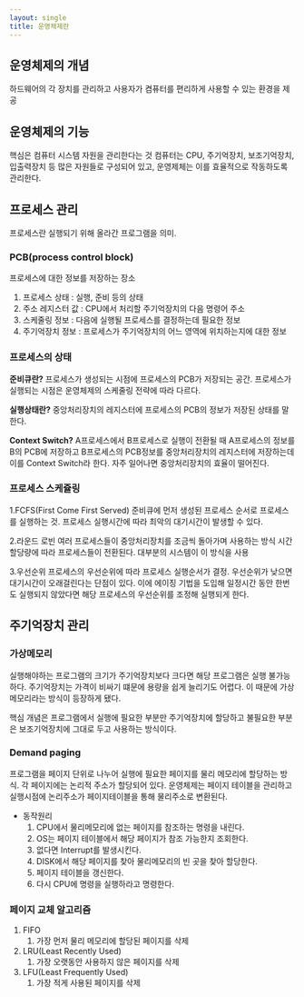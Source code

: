 ```yaml
---
layout: single
title: 운영체제란
---
```


## 운영체제의 개념

하드웨어의 각 장치를 관리하고 사용자가 켬퓨터를 편리하게 사용할 수 있는 환경을 제공

## 운영체제의 기능

핵심은 컴퓨터 시스템 자원을 관리한다는 것
컴퓨터는 CPU, 주기억장치, 보조기억장치, 입출력장치 등 많은 자원들로 구성되어 있고, 운영제체는 이를 효율적으로 작동하도록 관리한다.

## 프로세스 관리

프로세스란 실행되기 위해 올라간 프로그램을 의미.

### PCB(process control block)
프로세스에 대한 정보를 저장하는 장소

1. 프로세스 상태 : 실행, 준비 등의 상태
2. 주소 레지스터 값 : CPU에서 처리할 주기억장치의 다음 명령어 주소
3. 스케줄링 정보 : 다음에 실행될 프로세스를 결정하는데 필요한 정보
4. 주기억장치 정보 : 프로세스가 주기억장치의 어느 영역에 위치하는지에 대한 정보

### 프로세스의 상태

<b>준비큐란?</b>
프로세스가 생성되는 시점에 프로세스의 PCB가 저장되는 공간. 프로세스가 실행되는 시점은 운영체제의 스케줄링 전략에 따라 다르다.

<b>실행상태란?</b>
중앙처리장치의 레지스터에 프로세스의 PCB의 정보가 저장된 상태를 말한다.

<b>Context Switch?</b>
A프로세스에서 B프로세스로 실행이 전환될 때 A프로세스의 정보를 B의 PCB에 저장하고 B프로세스의 PCB정보를 중앙처리장치의 레지스터에 저장하는데 이를 Context Switch라 한다. 자주 일어나면 중앙처리장치의 효율이 떨어진다.

### 프로세스 스케쥴링

1.FCFS(First Come First Served)
준비큐에 먼저 생성된 프로세스 순서로 프로세스를 실행하는 것. 프로세스 실행시간에 따라 최악의 대기시간이 발생할 수 있다.

2.라운드 로빈
여러 프로세스들이 중앙처리장치를 조금씩 돌아가며 사용하는 방식
시간할당량에 따라 프로세스들이 전환된다. 대부분의 시스템이 이 방식을 사용

3.우선순위
프로세스의 우선순위에 따라 프로세스 실행순서가 결정. 우선순위가 낮으면 대기시간이 오래걸린다는 단점이 있다. 이에 에이징 기법을 도입해 일정시간 동안 한번도 실행되지 않았다면 해당 프로세스의 우선순위를 조정해 실행되게 한다.

## 주기억장치 관리

### 가상메모리

실행해야하는 프로그램의 크기가 주기억장치보다 크다면 해당 프로그램은 실행 불가능하다. 주기억장치는 가격이 비싸기 떄문에 용량을 쉽게 늘리기도 어렵다. 이 때문에 가상메모리라는 방식이 등장하게 됐다.

핵심 개념은 프로그램에서 실행에 필요한 부분만 주기억장치에 할당하고 불필요한 부분은 보조기억장치에 그대로 두고 사용하는 방식이다.

### Demand paging
프로그램을 페이지 단위로 나누어 실행에 필요한 페이지를 물리 메모리에 할당하는 방식. 각 페이지에는 논리적 주소가 할당되어 있다. 운영체제는 페이지 테이블을 관리하고 실행시점에 논리주소가 페이지테이블을 통해 물리주소로 변환된다.

- 동작원리
  1. CPU에서 물리메모리에 없는 페이지를 참조하는 명령을 내린다.
  2. OS는 페이지 테이블에서 해당 페이지가 참조 가능한지 조회한다.
  3. 없다면 Interrupt를 발생시킨다.
  4. DISK에서 해당 페이지를 찾아 물리메모리의 빈 곳을 찾아 할당한다.
  5. 페이지 테이블을 갱신한다.
  6. 다시 CPU에 명령을 실행하라고 명령한다.

### 페이지 교체 알고리즘

1. FIFO
   1. 가장 먼저 물리 메모리에 할당된 페이지를 삭제 
2. LRU(Least Recently Used)
   1. 가장 오랫동안 사용하지 않은 페이지를 삭제
3. LFU(Least Frequently Used)
   1. 가장 적게 사용된 페이지를 삭제

